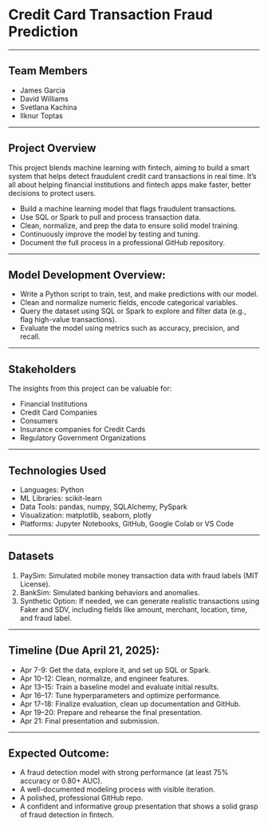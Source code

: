 # Credit Card Transaction Fraud Prediction

---

## Team Members
- James Garcia
- David Williams
- Svetlana Kachina
- Ilknur Toptas

---

## Project Overview
This project blends machine learning with fintech, aiming to build a smart system that helps detect fraudulent credit card transactions in real time. It’s all about helping financial institutions and fintech apps make faster, better decisions to protect users.

- Build a machine learning model that flags fraudulent transactions.
- Use SQL or Spark to pull and process transaction data.
- Clean, normalize, and prep the data to ensure solid model training.
- Continuously improve the model by testing and tuning.
- Document the full process in a professional GitHub repository.

---
## Model Development Overview:
- Write a Python script to train, test, and make predictions with our model.
- Clean and normalize numeric fields, encode categorical variables.
- Query the dataset using SQL or Spark to explore and filter data (e.g., flag high-value transactions).
- Evaluate the model using metrics such as accuracy, precision, and recall.

---
## Stakeholders
The insights from this project can be valuable for:

  - Financial Institutions
  - Credit Card Companies
  - Consumers
  - Insurance companies for Credit Cards
  - Regulatory Government Organizations

---

## Technologies Used
+ Languages: Python
+ ML Libraries: scikit-learn
+ Data Tools: pandas, numpy, SQLAlchemy, PySpark
+ Visualization: matplotlib, seaborn, plotly
+ Platforms: Jupyter Notebooks, GitHub, Google Colab or VS Code

---

## Datasets
1.	PaySim: Simulated mobile money transaction data with fraud labels (MIT License).
2.	BankSim: Simulated banking behaviors and anomalies.
3.	Synthetic Option: If needed, we can generate realistic transactions using Faker and SDV, including fields like amount, merchant, location, time, and fraud label.

---
## Timeline (Due April 21, 2025):
- Apr 7-9: Get the data, explore it, and set up SQL or Spark.
- Apr 10-12: Clean, normalize, and engineer features.
- Apr 13–15: Train a baseline model and evaluate initial results.
- Apr 16–17: Tune hyperparameters and optimize performance.
- Apr 17–18: Finalize evaluation, clean up documentation and GitHub.
- Apr 19–20: Prepare and rehearse the final presentation.
- Apr 21: Final presentation and submission.

---
## Expected Outcome:
- A fraud detection model with strong performance (at least 75% accuracy or 0.80+ AUC).
- A well-documented modeling process with visible iteration.
- A polished, professional GitHub repo.
- A confident and informative group presentation that shows a solid grasp of fraud detection in fintech.




